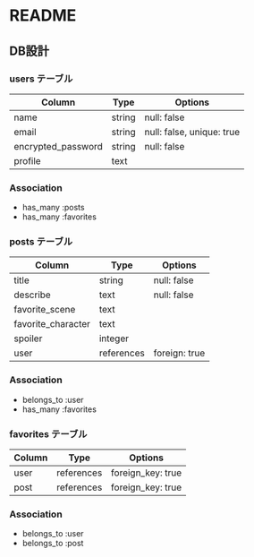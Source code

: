 # README

## DB設計

### users テーブル

| Column             | Type   | Options                   |
| ------------------ | ------ | ------------------------- |
| name               | string | null: false               |
| email              | string | null: false, unique: true |
| encrypted_password | string | null: false               |
| profile            | text   |                           |

### Association

- has_many :posts
- has_many :favorites

### posts テーブル

| Column             | Type       | Options       |
| ------------------ | ---------- | ------------- |
| title              | string     | null: false   |
| describe           | text       | null: false   |
| favorite_scene     | text       |               |
| favorite_character | text       |               |
| spoiler            | integer    |               |
| user               | references | foreign: true |

### Association

- belongs_to :user
- has_many :favorites

### favorites テーブル

| Column    | Type       | Options           |
| --------- | ---------- | ----------------- |
| user      | references | foreign_key: true |
| post      | references | foreign_key: true |

### Association

- belongs_to :user
- belongs_to :post